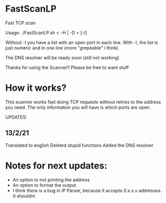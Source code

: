 # FastScanLP
 Fast TCP scan 

 Usage: ./FastScanLP.sh < -H <IP> | -D <DNS> > [-l]

 Without -l you have a list with an open port in each line. With -l, the list is just numeric and in one line (more "grepeable" i think)

 The DNS resolver will be ready soon (still not working)

 Thanks for using the Scanner!! Please be free to want stuff

 # How it works?

 This scanner works fast doing TCP requests without retries to the address you need.
 The only information you will have is which ports are open.

 UPDATES:

 ## 13/2/21
 Translated to english
 Deleted stupid functions
 Added the DNS resolver

 # Notes for next updates:

 * An option to not printing the address
 * An option to format the output
 * I think there is a bug in IP Parser, because it accepts 0.x.x.x addresses. It shouldnt